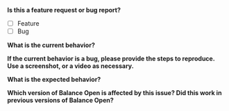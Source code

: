 **Is this a feature request or bug report?**  
 - [ ] Feature
 - [ ] Bug

**What is the current behavior?**



**If the current behavior is a bug, please provide the steps to reproduce. Use a screenshot, or a video as necessary.**



**What is the expected behavior?**



**Which version of Balance Open is affected by this issue? Did this work in previous versions of Balance Open?**


